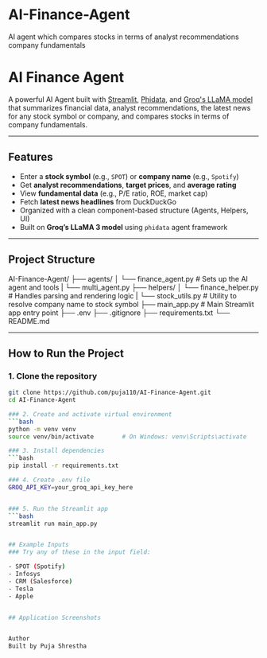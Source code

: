 # AI-Finance-Agent

AI agent which compares stocks in terms of analyst recommendations company fundamentals

# AI Finance Agent

A powerful AI Agent built with [Streamlit](https://streamlit.io/), [Phidata](https://docs.phidata.com/introduction), and [Groq's LLaMA model](https://console.groq.com/) that summarizes financial data, analyst recommendations, the latest news for any stock symbol or company, and compares stocks in terms of company fundamentals.

---

## Features

- Enter a **stock symbol** (e.g., `SPOT`) or **company name** (e.g., `Spotify`)
- Get **analyst recommendations**, **target prices**, and **average rating**
- View **fundamental data** (e.g., P/E ratio, ROE, market cap)
- Fetch **latest news headlines** from DuckDuckGo
- Organized with a clean component-based structure (Agents, Helpers, UI)
- Built on **Groq’s LLaMA 3 model** using `phidata` agent framework

---

## Project Structure

AI-Finance-Agent/
├── agents/
│ └── finance_agent.py # Sets up the AI agent and tools
| └── multi_agent.py
├── helpers/
│ └── finance_helper.py # Handles parsing and rendering logic
| └── stock_utils.py # Utility to resolve company name to stock symbol
├── main_app.py # Main Streamlit app entry point
├── .env
├── .gitignore
├── requirements.txt
└── README.md

---

## How to Run the Project

### 1. Clone the repository

````bash
git clone https://github.com/puja110/AI-Finance-Agent.git
cd AI-Finance-Agent

### 2. Create and activate virtual environment
```bash
python -m venv venv
source venv/bin/activate        # On Windows: venv\Scripts\activate

### 3. Install dependencies
```bash
pip install -r requirements.txt

### 4. Create .env file
GROQ_API_KEY=your_groq_api_key_here


### 5. Run the Streamlit app
```bash
streamlit run main_app.py


## Example Inputs
### Try any of these in the input field:

- SPOT (Spotify)
- Infosys
- CRM (Salesforce)
- Tesla
- Apple


## Application Screenshots


Author
Built by Puja Shrestha
````
